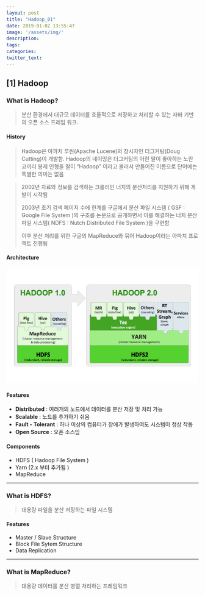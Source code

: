 ```yaml
---
layout: post
title: "Hadoop_01"
date: 2019-01-02 13:55:47
image: '/assets/img/'
description:
tags:
categories:
twitter_text:
---
```


## [1] Hadoop

### What is Hadoop? 

> 분산 환경에서 대규모 데이터를 효율적으로 저장하고 처리할 수 있는 자바 기반의 오픈 소스 프레임 워크.



#### History

> Hadoop은 아파치 루씬(Apache Lucene)의 창시자인 더그커팅(Doug Cutting)이 개발함. Hadoop의 네이밍은 더그커팅의 어린 딸이 좋아하는 노란 코끼리 봉제 인형을 딸이 “Hadoop” 이라고 불러서 만들어진 이름으로 단어에는 특별한 의미는 없음

> 2002년 자료와 정보를 검색하는 크롤러인 너치의 분산처리를 지원하기 위해 개발이 시작됨
>
> 2003년 초기 검색 페이지 수에 한계를 구글에서 분산 파일 시스템 ( GSF : Google File System )의 구조를 논문으로 공개하면서 이를 해결하는 너치 분산파일 시스템( NDFS : Nutch Distributed File System )을 구현함
>
> 이후 분산 처리를 위한 구글의  MapReduce와 묶어 Hadoop이라는 아파치 프로젝트 진행됨



#### Architecture

![hadoop_architecture](/assets/img/hadoop_architecture.jpg)

#### Features

- **Distributed** : 여러개의 노드에서 데이터를 분산 저장 및 처리 가능
- **Scalable** :  노드를 추가하기 쉬움
- **Fault - Tolerant** : 하나 이상의 컴퓨터가 장애가 발생하여도 시스템이 정상 작동
- **Open Source** : 오픈 소스임



#### Components

- HDFS ( Hadoop File System )
- Yarn (2.x 부터 추가됨 )
- MapReduce



------



### What is HDFS?

> 대용량 파일을 분산 저장하는 파일 시스템



#### Features

- Master / Slave Structure
- Block File Sytem Structure
- Data Replication



------



### What is MapReduce?

> 대용량 데이터를 분산 병렬 처리하는 프레임워크



